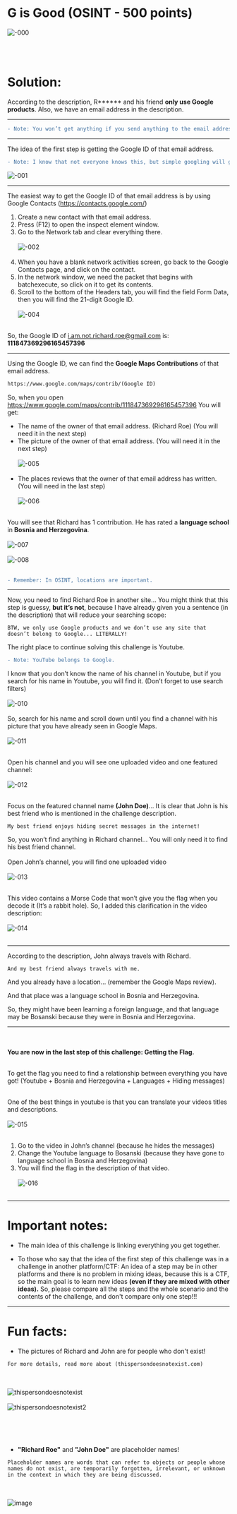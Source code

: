 # G is Good (OSINT - 500 points)

![-000](https://user-images.githubusercontent.com/70543460/91977493-6dd0d280-ed2b-11ea-927c-18b0225fa82e.png)

<br/><br/>

# Solution:

According to the description, R****** and his friend **only use Google products**. Also, we have an email address in the description.

-----

```diff
- Note: You won’t get anything if you send anything to the email address.
```

-----

The idea of the first step is getting the Google ID of that email address.

```diff
- Note: I know that not everyone knows this, but simple googling will give you the answer.
```

![-001](https://user-images.githubusercontent.com/70543460/91978595-0e73c200-ed2d-11ea-9097-65871e84eef5.png)

-----

The easiest way to get the Google ID of that email address is by using Google Contacts (https://contacts.google.com/)

1. Create a new contact with that email address.
2. Press (F12) to open the inspect element window.
3. Go to the Network tab and clear everything there.
<br/><br/>
![-002](https://user-images.githubusercontent.com/70543460/91978800-6d393b80-ed2d-11ea-9aba-e6186fc329cb.png)
<br/><br/>
4. When you have a blank network activities screen, go back to the Google Contacts page, and click on the contact.
5. In the network window, we need the packet that begins with batchexecute, so click on it to get its contents.
6. Scroll to the bottom of the Headers tab, you will find the field Form Data, then you will find the 21-digit Google ID.
<br/><br/>
![-004](https://user-images.githubusercontent.com/70543460/91978854-804c0b80-ed2d-11ea-8843-feb256e0ed5b.png)
<br/><br/>

So, the Google ID of i.am.not.richard.roe@gmail.com is:
**111847369296165457396**

-----

Using the Google ID, we can find the **Google Maps Contributions** of that email address.

```diff
https://www.google.com/maps/contrib/(Google ID)
```

So, when you open
https://www.google.com/maps/contrib/111847369296165457396
You will get:

- The name of the owner of that email address. (Richard Roe)
(You will need it in the next step)
- The picture of the owner of that email address.
(You will need it in the next step)
<br/><br/>
![-005](https://user-images.githubusercontent.com/70543460/91979206-1718c800-ed2e-11ea-953b-2aef9901cfd6.png)
<br/><br/>
- The places reviews that the owner of that email address has written.
(You will need in the last step)
<br/><br/>
![-006](https://user-images.githubusercontent.com/70543460/91979277-33b50000-ed2e-11ea-9856-1e853aa9bd4c.png)
<br/><br/>

You will see that Richard has 1 contribution. He has rated a **language school** in **Bosnia and Herzegovina**.
<br/><br/>
![-007](https://user-images.githubusercontent.com/70543460/91979452-77a80500-ed2e-11ea-92bc-6219880bbd63.png)
<br/><br/>
![-008](https://user-images.githubusercontent.com/70543460/91979471-85f62100-ed2e-11ea-97cd-04b843d980c8.png)
<br/><br/>

```diff
- Remember: In OSINT, locations are important.
```

-----

Now, you need to find Richard Roe in another site…
You might think that this step is guessy, **but it’s not**, because I have already given you a sentence (in the description) that will reduce your searching scope:

```
BTW, we only use Google products and we don’t use any site that doesn’t belong to Google... LITERALLY!
```

The right place to continue solving this challenge is Youtube.

```diff
- Note: YouTube belongs to Google.
```

I know that you don’t know the name of his channel in Youtube, but if you search for his name in Youtube, you will find it.
(Don’t forget to use search filters)
<br/><br/>
![-010](https://user-images.githubusercontent.com/70543460/91979963-395f1580-ed2f-11ea-8a9c-78f32c84c3c8.png)
<br/><br/>
So, search for his name and scroll down until you find a channel with his picture that you have already seen in Google Maps.
<br/><br/>
![-011](https://user-images.githubusercontent.com/70543460/91980011-4b40b880-ed2f-11ea-8dd0-1ba054b84655.png)
<br/><br/>

Open his channel and you will see one uploaded video and one featured channel:
<br/><br/>
![-012](https://user-images.githubusercontent.com/70543460/91980073-61e70f80-ed2f-11ea-82ed-a2a964721ce8.png)
<br/><br/>

Focus on the featured channel name **(John Doe)**… It is clear that John is his best friend who is mentioned in the challenge description.

```
My best friend enjoys hiding secret messages in the internet!
```

So, you won’t find anything in Richard channel... You will only need it to find his best friend channel.
<br/><br/>
Open John’s channel, you will find one uploaded video
<br/><br/>
![-013](https://user-images.githubusercontent.com/70543460/91980249-9d81d980-ed2f-11ea-9203-4f5b4169c618.png)
<br/><br/>

This video contains a Morse Code that won’t give you the flag when you decode it (It’s a rabbit hole).
So, I added this clarification in the video description:
<br/><br/>
![-014](https://user-images.githubusercontent.com/70543460/91980362-d0c46880-ed2f-11ea-92a6-26907d7f2719.png)
<br/><br/>

-----

According to the description, John always travels with Richard.

```
And my best friend always travels with me.
```

And you already have a location… (remember the Google Maps review).

And that place was a language school in Bosnia and Herzegovina.

So, they might have been learning a foreign language, and that language may be Bosanski because they were in Bosnia and Herzegovina.

-----

<br/><br/>
**You are now in the last step of this challenge: Getting the Flag.**
<br/><br/>

To get the flag you need to find a relationship between everything you have got!
(Youtube + Bosnia and Herzegovina + Languages + Hiding messages)
<br/><br/>

One of the best things in youtube is that you can translate your videos titles and descriptions.
<br/><br/>
![-015](https://user-images.githubusercontent.com/70543460/91980635-3f092b00-ed30-11ea-8e09-358d2d65fa38.png)
<br/><br/>

1. Go to the video in John’s channel (because he hides the messages)
2. Change the Youtube language to Bosanski (because they have gone to language school in Bosnia and Herzegovina)
3. You will find the flag in the description of that video.
<br/><br/>
![-016](https://user-images.githubusercontent.com/70543460/91980688-53e5be80-ed30-11ea-82de-71990d5fde17.png)
<br/><br/>

-----

# Important notes:

- The main idea of this challenge is linking everything you get together.

- To those who say that the idea of the first step of this challenge was in a challenge in another platform/CTF: An idea of a step may be in other platforms and there is no problem in mixing ideas, because this is a CTF, so the main goal is to learn new ideas **(even if they are mixed with other ideas).** So, please compare all the steps and the whole scenario and the contents of the challenge, and don't compare only one step!!!

-----

# Fun facts:

- The pictures of Richard and John are for people who don't exist!
```
For more details, read more about (thispersondoesnotexist.com)
```
<br/><br/>
![thispersondoesnotexist](https://user-images.githubusercontent.com/70543460/92025580-6f6cbb80-ed68-11ea-8a98-3cf9be333d09.png)
<br/><br/>
![thispersondoesnotexist2](https://user-images.githubusercontent.com/70543460/92025602-7a275080-ed68-11ea-87f8-a7056f20007e.png)
<br/><br/>

<br/><br/>

- **"Richard Roe"** and **"John Doe"** are placeholder names!
```
Placeholder names are words that can refer to objects or people whose names do not exist, are temporarily forgotten, irrelevant, or unknown in the context in which they are being discussed.
```
<br/><br/>
![image](https://user-images.githubusercontent.com/70543460/92026250-692b0f00-ed69-11ea-8c81-4ff8e4edd885.png)
<br/><br/>
